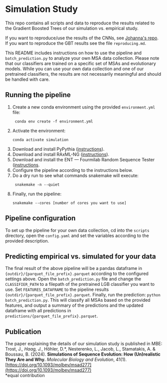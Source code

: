 # Simulation Study

This repo contains all scripts and data to reproduce the results related to the Gradient Boosted Trees of our simulation vs. empirical study.

If you want to reproduce/use the results of the CNNs, see [Johanna's repo](https://github.com/JohannaTrost/seqsharp).
If you want to reproduce the GBT results see the file `reproducing.md`.

This README includes instructions on how to use the pipeline and `batch_prediction.py` to analyze your own MSA data collection.
Please note that our classifiers are trained on a specific set of MSAs and evolutionary models. While you can use your own data collection and one of our 
pretrained classifiers, the results are not necessarily meaningful and should be handled with care.

## Running the pipeline
1. Create a new conda environment using the provided `environment.yml` file:
   ```commandline
    conda env create -f environment.yml
    ```
2. Activate the environment:
    ```commandline
    conda activate simulation
    ```
3. Download and install PyPythia ([instructions](https://github.com/tschuelia/PyPythia/wiki/Installation)).
4. Download and install RAxML-NG ([instructions](https://github.com/amkozlov/raxml-ng/wiki/Installation)).
5. Download and install the ENT — Fourmilab Random Sequence Tester ([instructions](https://github.com/Fourmilab/ent_random_sequence_tester).
6. Configure the pipeline according to the instructions below.
7. Do a dry run to see what commands snakemake will execute:
   ```commandline
    snakemake -n --quiet
    ```
8. Finally, run the pipeline:
    ```commandline
    snakemake --cores [number of cores you want to use]
    ```

## Pipeline configuration
To set up the pipeline for your own data collection, cd into the `scripts` directory, 
open the `config.yaml` and set the variables according to the provided description.


## Predicting empirical vs. simulated for your data
The final result of the above pipeline will be a pandas dataframe in `{outdir}/{parquet_file_prefix}.parquet` according to the configured settings above.
Open the `batch_prediction.py` file and change the `CLASSIFIER_PATH` to a filepath of the pretrained LGB classifier you want to use. 
Set `FEATURES_DATAFRAME` to the pipeline results `{outdir}/{parquet_file_prefix}.parquet`.
Finally, run the prediction: `python batch_prediction.py`.
This will classify all MSAs based on the provided features, and output a summary of the predictions and the updated dataframe 
with all predictions in `predictions/{parquet_file_prefix}.parquet`.


## Publication
The paper explaining the details of our simulation study is published in MBE:    
Trost, J.*, Haag, J.*, Höhler, D.*, Nesterenko, L., Jacob, L., Stamatakis, A. & Boussau, B. (2024). **Simulations of Sequence Evolution: How (Un)realistic They Are and Why.** *Molecular Biology and Evolution*, 41(1). [https://doi.org/10.1093/molbev/msad277](https://doi.org/10.1093/molbev/msad277)
<br>*equal contribution


